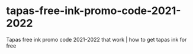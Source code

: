 # tapas-free-ink-promo-code-2021-2022
Tapas free ink promo code 2021-2022 that work | how to get tapas ink for free
